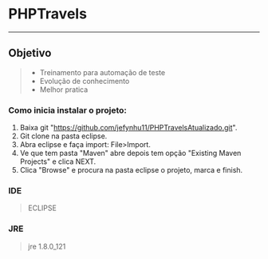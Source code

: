 # PHPTravels
---
## Objetivo
> - Treinamento para automação de teste
> - Evolução de conhecimento
> - Melhor pratica

### Como inicia instalar o projeto: 
1. Baixa git "https://github.com/jefynhu11/PHPTravelsAtualizado.git". 
2. Git clone na pasta eclipse. 
3. Abra eclipse e faça import: File>Import. 
4. Ve que tem pasta "Maven" abre depois tem opção "Existing Maven Projects" e clica NEXT. 
5. Clica "Browse" e procura na pasta eclipse o projeto, marca e finish.

### IDE
> ECLIPSE 

### JRE
> jre 1.8.0_121 